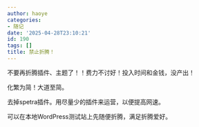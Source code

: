 ```yaml
---
author: haoye
categories:
- 随记
date: '2025-04-28T23:10:21'
id: 190
tags: []
title: 禁止折腾！
---
```


不要再折腾插件、主题了！！费力不讨好！投入时间和金钱，没产出！

化繁为简！大道至简。

去掉spetra插件。用尽量少的插件来运营，以便提高网速。

可以在本地WordPress测试站上先随便折腾，满足折腾爱好。


